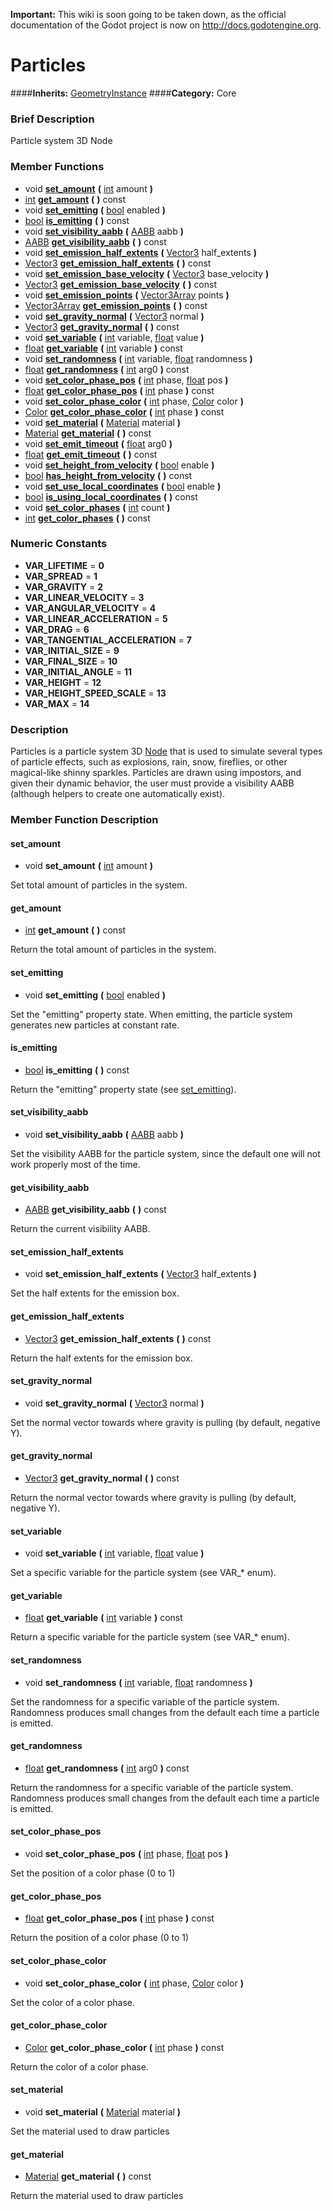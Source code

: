 **Important:** This wiki is soon going to be taken down, as the official documentation of the Godot project is now on http://docs.godotengine.org.

#  Particles  
####**Inherits:** [GeometryInstance](class_geometryinstance)
####**Category:** Core

###  Brief Description  
Particle system 3D Node

###  Member Functions 
  * void  **[set&#95;amount](#set_amount)**  **(** [int](class_int) amount  **)**
  * [int](class_int)  **[get&#95;amount](#get_amount)**  **(** **)** const
  * void  **[set&#95;emitting](#set_emitting)**  **(** [bool](class_bool) enabled  **)**
  * [bool](class_bool)  **[is&#95;emitting](#is_emitting)**  **(** **)** const
  * void  **[set&#95;visibility&#95;aabb](#set_visibility_aabb)**  **(** [AABB](class_aabb) aabb  **)**
  * [AABB](class_aabb)  **[get&#95;visibility&#95;aabb](#get_visibility_aabb)**  **(** **)** const
  * void  **[set&#95;emission&#95;half&#95;extents](#set_emission_half_extents)**  **(** [Vector3](class_vector3) half_extents  **)**
  * [Vector3](class_vector3)  **[get&#95;emission&#95;half&#95;extents](#get_emission_half_extents)**  **(** **)** const
  * void  **[set&#95;emission&#95;base&#95;velocity](#set_emission_base_velocity)**  **(** [Vector3](class_vector3) base_velocity  **)**
  * [Vector3](class_vector3)  **[get&#95;emission&#95;base&#95;velocity](#get_emission_base_velocity)**  **(** **)** const
  * void  **[set&#95;emission&#95;points](#set_emission_points)**  **(** [Vector3Array](class_vector3array) points  **)**
  * [Vector3Array](class_vector3array)  **[get&#95;emission&#95;points](#get_emission_points)**  **(** **)** const
  * void  **[set&#95;gravity&#95;normal](#set_gravity_normal)**  **(** [Vector3](class_vector3) normal  **)**
  * [Vector3](class_vector3)  **[get&#95;gravity&#95;normal](#get_gravity_normal)**  **(** **)** const
  * void  **[set&#95;variable](#set_variable)**  **(** [int](class_int) variable, [float](class_float) value  **)**
  * [float](class_float)  **[get&#95;variable](#get_variable)**  **(** [int](class_int) variable  **)** const
  * void  **[set&#95;randomness](#set_randomness)**  **(** [int](class_int) variable, [float](class_float) randomness  **)**
  * [float](class_float)  **[get&#95;randomness](#get_randomness)**  **(** [int](class_int) arg0  **)** const
  * void  **[set&#95;color&#95;phase&#95;pos](#set_color_phase_pos)**  **(** [int](class_int) phase, [float](class_float) pos  **)**
  * [float](class_float)  **[get&#95;color&#95;phase&#95;pos](#get_color_phase_pos)**  **(** [int](class_int) phase  **)** const
  * void  **[set&#95;color&#95;phase&#95;color](#set_color_phase_color)**  **(** [int](class_int) phase, [Color](class_color) color  **)**
  * [Color](class_color)  **[get&#95;color&#95;phase&#95;color](#get_color_phase_color)**  **(** [int](class_int) phase  **)** const
  * void  **[set&#95;material](#set_material)**  **(** [Material](class_material) material  **)**
  * [Material](class_material)  **[get&#95;material](#get_material)**  **(** **)** const
  * void  **[set&#95;emit&#95;timeout](#set_emit_timeout)**  **(** [float](class_float) arg0  **)**
  * [float](class_float)  **[get&#95;emit&#95;timeout](#get_emit_timeout)**  **(** **)** const
  * void  **[set&#95;height&#95;from&#95;velocity](#set_height_from_velocity)**  **(** [bool](class_bool) enable  **)**
  * [bool](class_bool)  **[has&#95;height&#95;from&#95;velocity](#has_height_from_velocity)**  **(** **)** const
  * void  **[set&#95;use&#95;local&#95;coordinates](#set_use_local_coordinates)**  **(** [bool](class_bool) enable  **)**
  * [bool](class_bool)  **[is&#95;using&#95;local&#95;coordinates](#is_using_local_coordinates)**  **(** **)** const
  * void  **[set&#95;color&#95;phases](#set_color_phases)**  **(** [int](class_int) count  **)**
  * [int](class_int)  **[get&#95;color&#95;phases](#get_color_phases)**  **(** **)** const

###  Numeric Constants  
  * **VAR_LIFETIME** = **0**
  * **VAR_SPREAD** = **1**
  * **VAR_GRAVITY** = **2**
  * **VAR_LINEAR_VELOCITY** = **3**
  * **VAR_ANGULAR_VELOCITY** = **4**
  * **VAR_LINEAR_ACCELERATION** = **5**
  * **VAR_DRAG** = **6**
  * **VAR_TANGENTIAL_ACCELERATION** = **7**
  * **VAR_INITIAL_SIZE** = **9**
  * **VAR_FINAL_SIZE** = **10**
  * **VAR_INITIAL_ANGLE** = **11**
  * **VAR_HEIGHT** = **12**
  * **VAR_HEIGHT_SPEED_SCALE** = **13**
  * **VAR_MAX** = **14**

###  Description  
Particles is a particle system 3D [Node](class_node) that is used to simulate several types of particle effects, such as explosions, rain, snow, fireflies, or other magical-like shinny sparkles. Particles are drawn using impostors, and given their dynamic behavior, the user must provide a visibility AABB (although helpers to create one automatically exist).

###  Member Function Description  

#### <a name="set_amount">set_amount</a>
  * void  **set&#95;amount**  **(** [int](class_int) amount  **)**

Set total amount of particles in the system.

#### <a name="get_amount">get_amount</a>
  * [int](class_int)  **get&#95;amount**  **(** **)** const

Return the total amount of particles in the system.

#### <a name="set_emitting">set_emitting</a>
  * void  **set&#95;emitting**  **(** [bool](class_bool) enabled  **)**

Set the "emitting" property state. When emitting, the particle system generates new particles at constant rate.

#### <a name="is_emitting">is_emitting</a>
  * [bool](class_bool)  **is&#95;emitting**  **(** **)** const

Return the "emitting" property state (see [set&#95;emitting](#set_emitting)).

#### <a name="set_visibility_aabb">set_visibility_aabb</a>
  * void  **set&#95;visibility&#95;aabb**  **(** [AABB](class_aabb) aabb  **)**

Set the visibility AABB for the particle system, since the default one will not work properly most of the time.

#### <a name="get_visibility_aabb">get_visibility_aabb</a>
  * [AABB](class_aabb)  **get&#95;visibility&#95;aabb**  **(** **)** const

Return the current visibility AABB.

#### <a name="set_emission_half_extents">set_emission_half_extents</a>
  * void  **set&#95;emission&#95;half&#95;extents**  **(** [Vector3](class_vector3) half_extents  **)**

Set the half extents for the emission box.

#### <a name="get_emission_half_extents">get_emission_half_extents</a>
  * [Vector3](class_vector3)  **get&#95;emission&#95;half&#95;extents**  **(** **)** const

Return the half extents for the emission box.

#### <a name="set_gravity_normal">set_gravity_normal</a>
  * void  **set&#95;gravity&#95;normal**  **(** [Vector3](class_vector3) normal  **)**

Set the normal vector towards where gravity is pulling (by default, negative Y).

#### <a name="get_gravity_normal">get_gravity_normal</a>
  * [Vector3](class_vector3)  **get&#95;gravity&#95;normal**  **(** **)** const

Return the normal vector towards where gravity is pulling (by default, negative Y).

#### <a name="set_variable">set_variable</a>
  * void  **set&#95;variable**  **(** [int](class_int) variable, [float](class_float) value  **)**

Set a specific variable for the particle system (see VAR_* enum).

#### <a name="get_variable">get_variable</a>
  * [float](class_float)  **get&#95;variable**  **(** [int](class_int) variable  **)** const

Return a specific variable for the particle system (see VAR_* enum).

#### <a name="set_randomness">set_randomness</a>
  * void  **set&#95;randomness**  **(** [int](class_int) variable, [float](class_float) randomness  **)**

Set the randomness for a specific variable of the particle system. Randomness produces small changes from the default each time a particle is emitted.

#### <a name="get_randomness">get_randomness</a>
  * [float](class_float)  **get&#95;randomness**  **(** [int](class_int) arg0  **)** const

Return the randomness for a specific variable of the particle system. Randomness produces small changes from the default each time a particle is emitted.

#### <a name="set_color_phase_pos">set_color_phase_pos</a>
  * void  **set&#95;color&#95;phase&#95;pos**  **(** [int](class_int) phase, [float](class_float) pos  **)**

Set the position of a color phase (0 to 1)

#### <a name="get_color_phase_pos">get_color_phase_pos</a>
  * [float](class_float)  **get&#95;color&#95;phase&#95;pos**  **(** [int](class_int) phase  **)** const

Return the position of a color phase (0 to 1)

#### <a name="set_color_phase_color">set_color_phase_color</a>
  * void  **set&#95;color&#95;phase&#95;color**  **(** [int](class_int) phase, [Color](class_color) color  **)**

Set the color of a color phase.

#### <a name="get_color_phase_color">get_color_phase_color</a>
  * [Color](class_color)  **get&#95;color&#95;phase&#95;color**  **(** [int](class_int) phase  **)** const

Return the color of a color phase.

#### <a name="set_material">set_material</a>
  * void  **set&#95;material**  **(** [Material](class_material) material  **)**

Set the material used to draw particles

#### <a name="get_material">get_material</a>
  * [Material](class_material)  **get&#95;material**  **(** **)** const

Return the material used to draw particles
